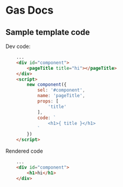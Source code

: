 # Gas Docs

## Sample template code

Dev code:

```html
    ...
    <div id="component">
        <pageTitle title="hi"></pageTitle>
    </div>
    <script>
        new component({
            sel: '#component',
            name: 'pageTitle',
            props: [
                'title'
            ],
            code: `
                <h1>{ title }</h1>
            `
        })
    </script>
```

Rendered code

```html
    ...
    <div id="component">
        <h1>hi</h1>
    </div>
```
